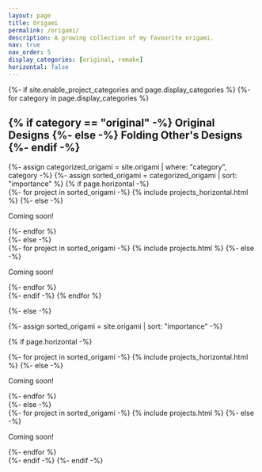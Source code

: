 ```yaml
---
layout: page
title: Origami
permalink: /origami/
description: A growing collection of my favourite origami.
nav: true
nav_order: 5
display_categories: [original, remake]
horizontal: false
---
```


<!-- pages/origami.md -->
<div class="projects">
{%- if site.enable_project_categories and page.display_categories %}
  <!-- Display categorized projects -->
  {%- for category in page.display_categories %}
  <h2 class="category">
    {% if category == "original" -%}
      Original Designs
    {%- else -%}
      Folding Other's Designs
    {%- endif -%}
  </h2>
  {%- assign categorized_origami = site.origami | where: "category", category -%}
  {%- assign sorted_origami = categorized_origami | sort: "importance" %}
  <!-- Generate cards for each project -->
  {% if page.horizontal -%}
  <div class="container">
    <div class="row row-cols-2">
    {%- for project in sorted_origami -%}
      {% include projects_horizontal.html %}
    {%- else -%}
      <p>Coming soon!</p>
    {%- endfor %}
    </div>
  </div>
  {%- else -%}
  <div class="grid">
    {%- for project in sorted_origami -%}
      {% include projects.html %}
    {%- else -%}
      <p>Coming soon!</p>
    {%- endfor %}
  </div>
  {%- endif -%}
  {% endfor %}

{%- else -%}
<!-- Display origami without categories -->
  {%- assign sorted_origami = site.origami | sort: "importance" -%}
  <!-- Generate cards for each project -->
  {% if page.horizontal -%}
  <div class="container">
    <div class="row row-cols-2">
    {%- for project in sorted_origami -%}
      {% include projects_horizontal.html %}
    {%- else -%}
      <p>Coming soon!</p>
    {%- endfor %}
    </div>
  </div>
  {%- else -%}
  <div class="grid">
    {%- for project in sorted_origami -%}
      {% include projects.html %}
    {%- else -%}
      <p>Coming soon!</p>
    {%- endfor %}
  </div>
  {%- endif -%}
{%- endif -%}
</div>

